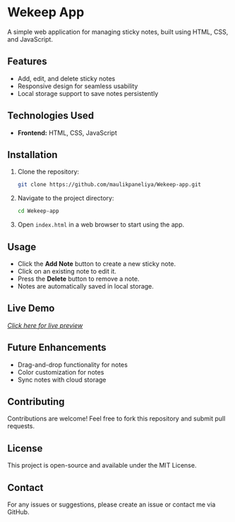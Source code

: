 # Wekeep App

A simple web application for managing sticky notes, built using HTML, CSS, and JavaScript.

## Features

- Add, edit, and delete sticky notes
- Responsive design for seamless usability
- Local storage support to save notes persistently

## Technologies Used

- **Frontend:** HTML, CSS, JavaScript

## Installation

1. Clone the repository:
   ```sh
   git clone https://github.com/maulikpaneliya/Wekeep-app.git
   ```

2. Navigate to the project directory:
   ```sh
   cd Wekeep-app
   ```

3. Open `index.html` in a web browser to start using the app.

## Usage

- Click the **Add Note** button to create a new sticky note.
- Click on an existing note to edit it.
- Press the **Delete** button to remove a note.
- Notes are automatically saved in local storage.

## Live Demo

[_Click here for live preview_](https://proindex.netlify.app/main/projects/wekeep/index.html)

## Future Enhancements

- Drag-and-drop functionality for notes
- Color customization for notes
- Sync notes with cloud storage

## Contributing

Contributions are welcome! Feel free to fork this repository and submit pull requests.

## License

This project is open-source and available under the MIT License.

## Contact

For any issues or suggestions, please create an issue or contact me via GitHub.

